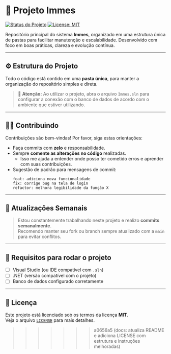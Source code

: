 # 💼 Projeto Immes

[![Status do Projeto](https://img.shields.io/badge/status-em%20desenvolvimento-yellow)]()
[![License: MIT](https://img.shields.io/badge/license-MIT-blue.svg)](LICENSE)

Repositório principal do sistema **Immes**, organizado em uma estrutura única de pastas para facilitar manutenção e escalabilidade. Desenvolvido com foco em boas práticas, clareza e evolução contínua.

---

## ⚙️ Estrutura do Projeto

Todo o código está contido em uma **pasta única**, para manter a organização do repositório simples e direta.

> 🔧 **Atenção:** Ao utilizar o projeto, abra o arquivo `Immes.sln` para configurar a conexão com o banco de dados de acordo com o ambiente que estiver utilizando.

---

## 🧑‍💻 Contribuindo

Contribuições são bem-vindas! Por favor, siga estas orientações:

- Faça commits com **zelo** e responsabilidade.
- Sempre **comente as alterações no código** realizadas.
  - Isso me ajuda a entender onde posso ter cometido erros e aprender com suas contribuições.
- Sugestão de padrão para mensagens de commit:
  ```
  feat: adiciona nova funcionalidade
  fix: corrige bug na tela de login
  refactor: melhora legibilidade da função X
  ```

---

## 🔁 Atualizações Semanais

> Estou constantemente trabalhando neste projeto e realizo **commits semanalmente**.  
> Recomendo manter seu fork ou branch sempre atualizado com a `main` para evitar conflitos.

---

## 🚀 Requisitos para rodar o projeto

- [ ] Visual Studio (ou IDE compatível com `.sln`)
- [ ] .NET (versão compatível com o projeto)
- [ ] Banco de dados configurado corretamente

---

## 📄 Licença

Este projeto está licenciado sob os termos da licença **MIT**.  
Veja o arquivo [`LICENSE`](LICENSE) para mais detalhes.
>>>>>>> a0656a5 (docs: atualiza README e adiciona LICENSE com estrutura e instruções melhoradas)

